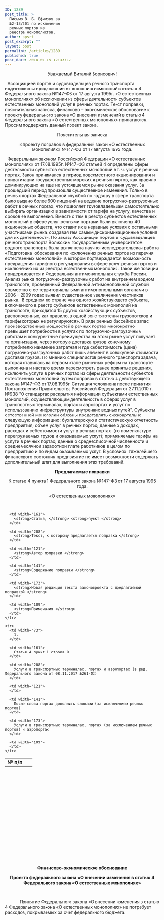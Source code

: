 ```yaml
---
ID: 1289
post_title: >
  Письмо В. Б. Ефимову за
  №2-13/201 по исключению
  речных портов из
  реестра монополистов.
author: apsrt
post_excerpt: ""
layout: post
permalink: /articles/1289
published: true
post_date: 2018-01-15 12:33:12
---
```

<p style="text-align: center;">
  Уважаемый Виталий Борисович!
</p>   Ассоциацией портов и судовладельцев речного транспорта подготовлены предложения по внесению изменений в статью 4 Федерального закона №147-ФЗ от 17 августа 1995г. «О естественных монополиях» об исключении из сферы деятельности субъектов естественных монополий услуг в речных портах. Текст поправки, пояснительная записка, финансово – экономическое обоснование к проекту федерального закона «О внесении изменений в статью 4 Федерального закона «О естественных монополиях» прилагаются. Просим поддержать данный проект закона.   

<p style="text-align: center;">
  Пояснительная записка
</p>

<p style="text-align: center;">
  к проекту поправок в федеральный закон «О естественных монополиях» №147-ФЗ от 17 августа 1995 года.
</p>   Федеральным законом Российской Федерации «О естественных монополиях» от 17.08.1995г. №147-ФЗ статьей 4 определены сферы деятельности субъектов естественных монополий в т. ч. услуг в речных портах. Закон принимался в период повсеместного акционирования и приватизации государственных морских и речных портов, как правило доминирующих на еще не устоявшемся рынке оказания услуг. За прошедший период произошли существенное изменения. Только в речных портах Федеральной службой по надзору в сфере транспорта было выдано более 600 лицензий на ведение погрузочно-разгрузочных работ в речных портах, что позволяет грузовладельцам самостоятельно выбирать организацию в зависимости от тарифа на услугу, качества и сроков ее выполнения. Вместе с тем в реестр субъектов естественных монополий в сфере услуг речными портами были включены 40 акционерных обществ, что ставит их в неравные условия с остальными участниками рынка, создавая тем самым дискриминационные условия для их деятельности. По заказу Ассоциации портов и  судовладельцев речного транспорта Волжским государственным университетом водного транспорта была выполнена научно-исследовательская работа «Подготовка  обоснования по исключению речных портов из перечня естественных монополий»  в котором подтверждается возможность прекращения тарифного регулирования в сфере услуг речных портов и исключению их из реестра естественных монополий. Такой же позиции придерживается и Федеральная антимонопольная служба России. Анализ рынка погрузочно-разгрузочных работ на внутреннем водном транспорте, проведенный Федеральной антимонопольной службой совместно с ее территориальными антимонопольными органами в 2006 – 2009 годах выявил существенное увеличение участников рынка.  В среднем по стране «на одного хозяйствующего субъекта, включенного в реестр субъектов естественных монополий на транспорте, приходится 15 других хозяйствующих субъектов, расположенных, как правило, в одной зоне тяготения грузопотоков и тарифы которых не регулируются». В ряде речных бассейнов запас производственных мощностей в речных портах многократно превышает потребности в услугах по погрузочно-разгрузочным работам и конкурентные преимущества на этом рынке услуг получает та организация, через которую доставка грузов конечному потребителю наименее затратная и где себестоимость (цена) погрузочно-разгрузочных работ лишь элемент в совокупной стоимости доставки грузов. По мнению специалистов речного транспорта задача, которая ставилась на первом этапе рыночных реформ на транспорте выполнена и настало время пересмотреть ранее принятые решения, исключить услуги в речных портах из сферы деятельности субъектов естественных монополий путем поправок в статью 4 действующего закона №147-ФЗ от 17.08.1995г. Ситуация усложнена после принятия Постановления Правительства Российской Федерации от 27.11.2010 г. №938 "О стандартах раскрытия информации субъектами естественных монополий, осуществляющим деятельность в сферах услуг в транспортных терминалах, портах и аэропортах и услуг по использованию инфраструктуры внутренних водных путей". Субъекты естественной монополии обязаны представлять ежеквартально следующую информацию: бухгалтерскую и статистическую отчетность предприятия; объем услуг в речных портах; данные о доходах, расходах и себестоимости услуг в речных портах  (по номенклатуре перегружаемых грузов и оказываемых услуг); применяемые тарифы на услуги в речных портах; данные о среднесписочной численности и среднемесячной заработной плате работников в целом по предприятию и по видам оказываемых услуг. В условиях  тяжелейшего финансового состояния предприятие не имеет возможности содержать дополнительный штат для выполнения этих требований.   

<p style="text-align: center;">
  <strong>Предлагаемые поправки </strong>
</p>

<p style="text-align: center;">
  К статье 4 пункта 1 Федерального закона №147-ФЗ от 17 августа 1995 года.
</p>

<p style="text-align: center;">
  «О естественных монополиях»
</p>   

<table style="height: 333px;" width="1191">
  <tbody>
    <tr>
      <td width="73">
        <strong>№</strong> <strong>п/п</strong>
      </td>
      
      <td width="161">
        <strong>Статья, </strong> <strong>пункт </strong>
      </td>
      
      <td width="208">
        <strong>Текст, к которому предлагается поправка </strong>
      </td>
      
      <td width="121">
        <strong>Автор поправки </strong>
      </td>
      
      <td width="141">
        <strong>Содержание поправки </strong>
      </td>
      
      <td width="173">
        <strong>Новая редакция текста законопроекта с предлагаемой поправкой </strong>
      </td>
      
      <td width="109">
        <strong>Примечания </strong>
      </td>
    </tr>
    
    <tr>
      <td width="73">
        1.
      </td>
      
      <td width="161">
        Статья 4 пункт 1 строка 8
      </td>
      
      <td width="208">
        Услуги в транспортных терминалах, портах и аэропортах (в ред. Федерального закона от 08.11.2017 №261-ФЗ)
      </td>
      
      <td width="121">
      </td>
      
      <td width="141">
        После слова портах дополнить словами (за исключением речных портов)
      </td>
      
      <td width="173">
        Услуги в транспортных терминалах, портах (за исключением речных портов) и аэропортах
      </td>
      
      <td width="109">
      </td>
    </tr>
  </tbody>
</table>

<p style="text-align: center;">
  <strong>Финансово-экономическое обоснование </strong>
</p>

<p style="text-align: center;">
  <strong>Проекта федерального закона «О внесении изменения в статью 4 Федерального закона «О естественных монополиях» </strong>
</p>

<p style="text-align: center;">
  <strong> </strong>
</p>             Принятие Федерального закона «О внесении изменения в статью 4 Федерального закона «О естественных монополиях» не потребует расходов, покрываемых за счет федерального бюджета.  